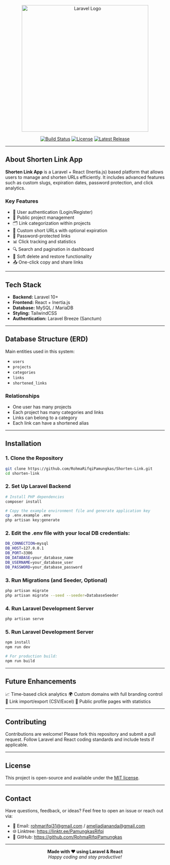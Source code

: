 <p align="center">
  <a href="https://laravel.com" target="_blank">
    <img src="https://raw.githubusercontent.com/laravel/art/master/logo-lockup/5%20SVG/2%20CMYK/1%20Full%20Color/laravel-logolockup-cmyk-red.svg" width="400" alt="Laravel Logo">
  </a>
</p>

<p align="center">
  <a href="#"><img src="https://img.shields.io/badge/build-passing-brightgreen.svg" alt="Build Status"></a>
  <a href="#"><img src="https://img.shields.io/github/license/your-repo/shorten-link-app" alt="License"></a>
  <a href="#"><img src="https://img.shields.io/github/v/release/your-repo/shorten-link-app" alt="Latest Release"></a>
</p>

---

## About Shorten Link App

**Shorten Link App** is a Laravel + React (Inertia.js) based platform that allows users to manage and shorten URLs efficiently. It includes advanced features such as custom slugs, expiration dates, password protection, and click analytics.

### Key Features

- 🔐 User authentication (Login/Register)
- 📁 Public project management
- 🗂️ Link categorization within projects
- 🔗 Custom short URLs with optional expiration
- 🔐 Password-protected links
- 📊 Click tracking and statistics
- 🔍 Search and pagination in dashboard
- 🧹 Soft delete and restore functionality
- 📤 One-click copy and share links

---

## Tech Stack

- **Backend:** Laravel 10+
- **Frontend:** React + Inertia.js
- **Database:** MySQL / MariaDB
- **Styling:** TailwindCSS
- **Authentication:** Laravel Breeze (Sanctum)

---

## Database Structure (ERD)

Main entities used in this system:

- `users`
- `projects`
- `categories`
- `links`
- `shortened_links`

### Relationships

- One user has many projects
- Each project has many categories and links
- Links can belong to a category
- Each link can have a shortened alias

---

## Installation

### 1. Clone the Repository
```bash
git clone https://github.com/RohmaRifqiPamungkas/Shorten-Link.git
cd shorten-link
```
### 2. Set Up Laravel Backend
```bash
# Install PHP dependencies
composer install

# Copy the example environment file and generate application key
cp .env.example .env
php artisan key:generate
```
### 2. Edit the .env file with your local DB credentials:
```bash
DB_CONNECTION=mysql
DB_HOST=127.0.0.1
DB_PORT=3306
DB_DATABASE=your_database_name
DB_USERNAME=your_database_user
DB_PASSWORD=your_database_password
```
### 3. Run Migrations (and Seeder, Optional)
```bash
php artisan migrate
php artisan migrate --seed --seeder=DatabaseSeeder 
```
### 4. Run Laravel Development Server
```bash
php artisan serve
```
### 5. Run Laravel Development Server
```bash
npm install
npm run dev

# For production build:
npm run build
```

---

## Future Enhancements
📈 Time-based click analytics
🌍 Custom domains with full branding control
📂 Link import/export (CSV/Excel)
🔗 Public profile pages with statistics

---

## Contributing
Contributions are welcome!
Please fork this repository and submit a pull request. Follow Laravel and React coding standards and include tests if applicable.

---

## License

This project is open-source and available under the [MIT license](https://opensource.org/licenses/MIT).

---

## Contact

Have questions, feedback, or ideas? Feel free to open an issue or reach out via:

- 📧 Email: rohmarifqi31@gmail.com / ameliadiananda@gmail.com
- 🌐 Linktree: https://linktr.ee/PamungkasRifqi
- 🐙 GitHub: https://github.com/RohmaRifqiPamungkas

---

<p align="center">
  <strong>Made with ❤️ using Laravel & React</strong><br>
  <em>Happy coding and stay productive!</em>
</p>
